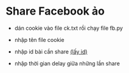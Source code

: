 # Share Facebook ảo
- dán cookie vào file ck.txt rồi chạy file fb.py 

- nhập tên file cookie 

- nhập id bài cần share [(lấy id)](https://id.traodoisub.com/)

- nhập thời gian delay giữa những lần share 
